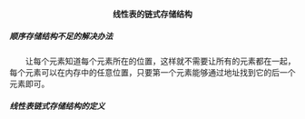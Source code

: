 #### <center>线性表的链式存储结构</center>
##### 顺序存储结构不足的解决办法
&emsp;&emsp;让每个元素知道每个元素所在的位置，这样就不需要让所有的元素都在一起，每个元素可以在内存中的任意位置，只要第一个元素能够通过地址找到它的后一个元素即可。

##### 线性表链式存储结构的定义
